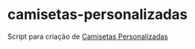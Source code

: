 camisetas-personalizadas
========================

Script para criação de [Camisetas Personalizadas](http://www.ecamisetas.com.br/camisetas-personalizadas)
